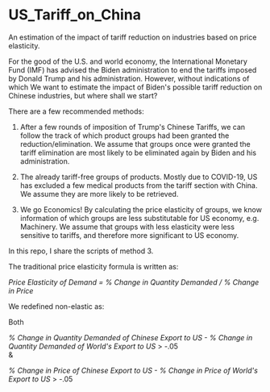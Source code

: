 # US_Tariff_on_China
An estimation of the impact of tariff reduction on industries based on price elasticity.   
   
For the good of the U.S. and world economy, the International Monetary Fund (IMF) has advised the Biden administration to end the tariffs imposed by Donald Trump and his administration. However, without indications of which We want to estimate the impact of Biden's possible tariff reduction on Chinese industries, but where shall we start?  
  
There are a few recommended methods:  
  
1) After a few rounds of imposition of Trump's Chinese Tariffs, we can follow the track of which product groups had been granted the reduction/elimination. We assume that groups once were granted the tariff elimination are most likely to be eliminated again by Biden and his administration.  
  
2) The already tariff-free groups of products. Mostly due to COVID-19, US has excluded a few medical products from the tariff section with China. We assume they are more likely to be retrieved.  

  
3) We go Economics! By calculating the price elasticity of groups, we know information of which groups are less substitutable for US economy, e.g. Machinery. We assume that groups with less elasticity were less sensitive to tariffs, and therefore more significant to US economy.   

In this repo, I share the scripts of method 3.

The traditional price elasticity formula is written as:  

*Price Elasticity of Demand = % Change in Quantity Demanded / % Change in Price*

We redefined non-elastic as:

Both  

*% Change in Quantity Demanded of Chinese Export to US - % Change in Quantity Demanded of World's Export to US* > -.05  
&    


*% Change in Price of Chinese Export to US - % Change in Price of World's Export to US* > -.05
